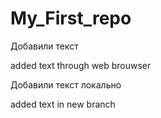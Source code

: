 # My_First_repo

Добавили текст

added text through web brouwser 

Добавили текст локально

added text in new branch
